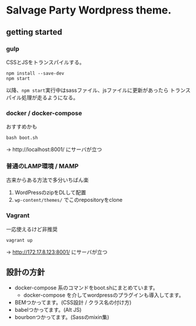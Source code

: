 # Salvage Party Wordpress theme.

## getting started

### gulp

CSSとJSをトランスパイルする。

```
npm install --save-dev
npm start
```

以降、`npm start`実行中はsassファイル、jsファイルに更新があったら
トランスパイル処理が走るようになる。

### docker / docker-compose

おすすめかも

```
bash boot.sh
```

→ http://localhost:8001/ にサーバが立つ

### 普通のLAMP環境 / MAMP

古来からある方法で多分いちばん楽

1. WordPressのzipをDLして配置
2. `wp-content/themes/` でこのrepositoryをclone

### Vagrant

一応使えるけど非推奨

```
vagrant up
```

→ http://172.17.8.123:8001/ にサーバが立つ

## 設計の方針

* docker-compose 系のコマンドをboot.shにまとめています。
    * docker-compose を介してwordpressのプラグインも導入してます。
* BEMつかってます。(CSS設計 / クラス名の付け方)
* babelつかってます。(Alt JS)
* bourbonつかってます。(Sassのmixin集)
